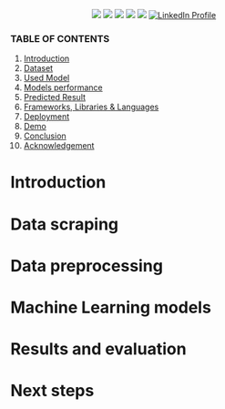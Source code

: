 <p align="center">
<img src="https://img.shields.io/badge/Made%20by%20-Abdur Sobhan Riad-blue">
<img src="https://badges.frapsoft.com/os/v1/open-source.svg?v=103">
<img src="https://img.shields.io/badge/Contributions-welcome-brightgreen">
<img src="https://img.shields.io/badge/python-v3.9%2B-orange" />
<img src="https://img.shields.io/badge/tensorflow-2.13.0-yellow">
<a href="https://www.linkedin.com/in/md-abdur-sobhan-riad-360b521b1/">
  <img src="https://img.shields.io/badge/-LinkedIn-blue?style=flat&logo=linkedin&logoColor=white" alt="LinkedIn Profile">
</a>
</p>


<h3> TABLE OF CONTENTS </h3>
<ol>
    <li><a href="#intro">Introduction</a></li>
    <li><a href="#dataset">Dataset</a></li>
    <li><a href="#model">Used Model</a></li>
    <li><a href="#performance">Models performance</a></li>
    <li><a href="#result">Predicted Result</a> </li>
    <li><a href="#frameworks">Frameworks, Libraries & Languages</a></li>
    <li><a href="#deployment">Deployment</a></li>
    <li><a href="#demo">Demo</a></li>
    <li><a href="#conclusion">Conclusion</a></li>
    <li><a href="#acknowledgement">Acknowledgement</a></li>
</ol>

# Introduction

# Data scraping

# Data preprocessing

# Machine Learning models

# Results and evaluation

# Next steps
